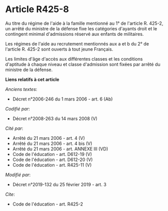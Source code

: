 # Article R425-8

Au titre du régime de l'aide à la famille mentionné au 1° de l'article R. 425-2, un arrêté du ministre de la défense fixe les
catégories d'ayants droit et le contingent minimal d'admissions réservé aux enfants de militaires.

Les régimes de l'aide au recrutement mentionnés aux a et b du 2° de l'article R. 425-2 sont ouverts à tout jeune Français.

Les limites d'âge d'accès aux différentes classes et les conditions d'aptitude à chaque niveau et classe d'admission sont
fixées par arrêté du ministre de la défense.

**Liens relatifs à cet article**

_Anciens textes_:

  - Décret n°2006-246 du 1 mars 2006 - art. 6 (Ab)

_Codifié par_:

  - Décret n°2008-263 du 14 mars 2008 (V)

_Cité par_:

  - Arrêté du 21 mars 2006 - art. 4 (V)
  - Arrêté du 21 mars 2006 - art. 4 bis (V)
  - Arrêté du 21 mars 2006 - art. ANNEXE III (VD)
  - Code de l'éducation - art. D612-19 (V)
  - Code de l'éducation - art. D612-20 (V)
  - Code de l'éducation - art. R425-11 (V)

_Modifié par_:

  - Décret n°2019-132 du 25 février 2019 - art. 3

_Cite_:

  - Code de l'éducation - art. R425-2
